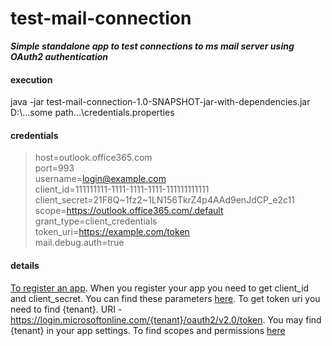 # test-mail-connection
__*Simple standalone app to test connections to ms mail server using OAuth2 authentication*__
#### execution
java -jar test-mail-connection-1.0-SNAPSHOT-jar-with-dependencies.jar D:\\...some path...\\credentials.properties
#### credentials
>host=outlook.office365.com
><br/>port=993
><br/>username=login@example.com
><br/>client_id=111111111-1111-1111-1111-111111111111
><br/>client_secret=21F8Q~1fz2~1LN156TkrZ4p4AAd9enJdCP_e2c11
><br/>scope=https://outlook.office365.com/.default
><br/>grant_type=client_credentials
><br/>token_uri=https://example.com/token
><br/>mail.debug.auth=true
#### details
[To register an app](https://learn.microsoft.com/en-us/graph/auth-register-app-v2). 
When you register your app you need to get client_id and client_secret.
You can find these parameters [here](https://portal.azure.com/#view/Microsoft_AAD_RegisteredApps/ApplicationsListBlade).
To get token uri you need to find {tenant}. URI - https://login.microsoftonline.com/{tenant}/oauth2/v2.0/token. 
You may find {tenant} in your app settings. To find scopes and permissions [here](https://learn.microsoft.com/en-us/graph/permissions-reference)